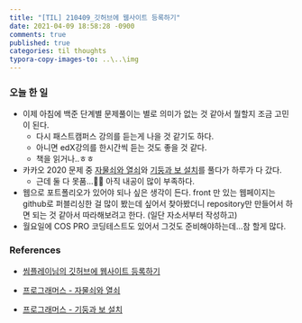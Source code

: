 ```yaml
---
title: "[TIL] 210409_깃허브에 웹사이트 등록하기"
date: 2021-04-09 18:58:28 -0900
comments: true
published: true
categories: til thoughts
typora-copy-images-to: ..\..\img
---
```


### 오늘 한 일

- 이제 아침에 백준 단계별 문제풀이는 별로 의미가 없는 것 같아서 뭘할지 조금 고민이 된다.
  - 다시 패스트캠퍼스 강의를 듣는게 나을 것 같기도 하다.
  - 아니면 edX강의를 한시간씩 듣는 것도 좋을 것 같다.
  - 책을 읽거나..ㅎㅎ
- 카카오 2020 문제 중 [자물쇠와 열쇠](https://programmers.co.kr/learn/courses/30/lessons/60059)와 [기둥과 보 설치](https://programmers.co.kr/learn/courses/30/lessons/60061)를 풀다가 하루가 다 갔다.
  - 근데 둘 다 못품...🤣🤣 아직 내공이 많이 부족하다.
- 웹으로 포트폴리오가 있어야 되나 싶은 생각이 든다. front 만 있는 웹페이지는 github로 퍼블리싱한 걸 많이 봤는데 싶어서 찾아봤더니 repository만 만들어서 하면 되는 것 같아서 따라해보려고 한다. (일단 자소서부터 작성하고)
- 월요일에 COS PRO 코딩테스트도 있어서 그것도 준비해야하는데...참 할게 많다.



### References

- [씸플레이님의 깃허브에 웹사이트 등록하기](https://ssimplay.tistory.com/11)

- [프로그래머스 - 자물쇠와 열쇠](https://programmers.co.kr/learn/courses/30/lessons/60059)

- [프로그래머스 - 기둥과 보 설치](https://programmers.co.kr/learn/courses/30/lessons/60061)

